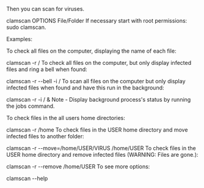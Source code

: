 ﻿Then you can scan for viruses.

clamscan OPTIONS File/Folder 
If necessary start with root permissions: sudo clamscan.

Examples:

To check all files on the computer, displaying the name of each file:

clamscan -r /
To check all files on the computer, but only display infected files and ring a bell when found:

clamscan -r --bell -i /
To scan all files on the computer but only display infected files when found and have this run in the background:

clamscan -r -i / &
Note - Display background process's status by running the jobs command.

To check files in the all users home directories:

clamscan -r /home
To check files in the USER home directory and move infected files to another folder:

clamscan -r --move=/home/USER/VIRUS /home/USER
To check files in the USER home directory and remove infected files (WARNING: Files are gone.):

clamscan -r --remove /home/USER
To see more options:

clamscan --help